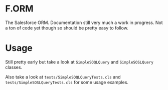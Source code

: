 # F.ORM

The Salesforce ORM. Documentation still very much a work in progress. Not a ton of code yet though so should be pretty easy to follow.

# Usage

Still pretty early but take a look at `SimpleSOQLQuery` and `SimpleSOSLQuery` classes.

Also take a look at `tests/SimpleSOQLQueryTests.cls` and `tests/SimpleSOSLQueryTests.cls` for some usage examples.